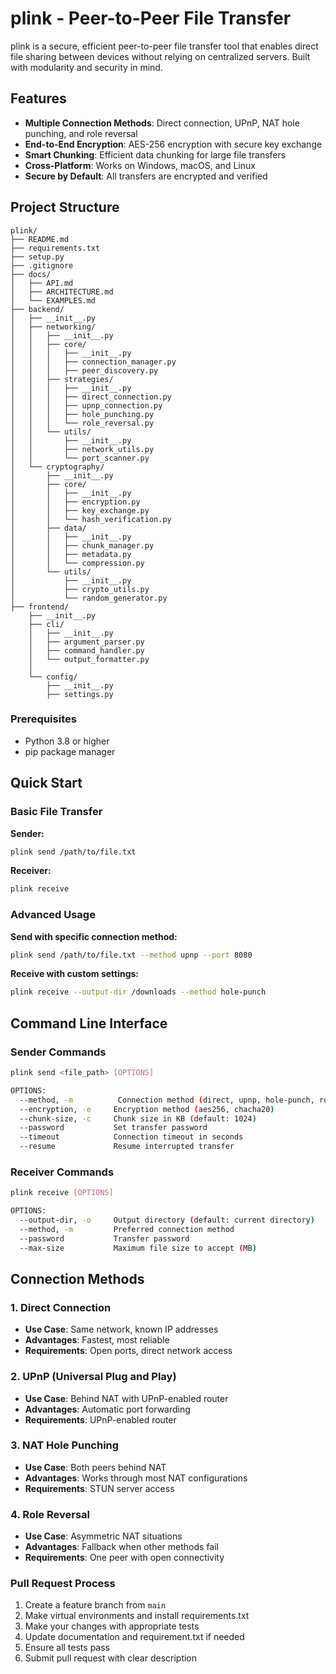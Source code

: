 # plink - Peer-to-Peer File Transfer


plink is a secure, efficient peer-to-peer file transfer tool that enables direct file sharing between devices without relying on centralized servers. Built with modularity and security in mind.

## Features

-  **Multiple Connection Methods**: Direct connection, UPnP, NAT hole punching, and role reversal
-  **End-to-End Encryption**: AES-256 encryption with secure key exchange
-  **Smart Chunking**: Efficient data chunking for large file transfers
-  **Cross-Platform**: Works on Windows, macOS, and Linux
-  **Secure by Default**: All transfers are encrypted and verified

## Project Structure

```
plink/
├── README.md
├── requirements.txt
├── setup.py
├── .gitignore
├── docs/
│   ├── API.md
│   ├── ARCHITECTURE.md
│   └── EXAMPLES.md
├── backend/
│   ├── __init__.py
│   ├── networking/
│   │   ├── __init__.py
│   │   ├── core/
│   │   │   ├── __init__.py
│   │   │   ├── connection_manager.py
│   │   │   ├── peer_discovery.py
│   │   ├── strategies/
│   │   │   ├── __init__.py
│   │   │   ├── direct_connection.py
│   │   │   ├── upnp_connection.py
│   │   │   ├── hole_punching.py
│   │   │   └── role_reversal.py
│   │   └── utils/
│   │       ├── __init__.py
│   │       ├── network_utils.py
│   │       └── port_scanner.py
│   └── cryptography/
│       ├── __init__.py
│       ├── core/
│       │   ├── __init__.py
│       │   ├── encryption.py
│       │   ├── key_exchange.py
│       │   └── hash_verification.py
│       ├── data/
│       │   ├── __init__.py
│       │   ├── chunk_manager.py
│       │   ├── metadata.py
│       │   └── compression.py
│       └── utils/
│           ├── __init__.py
│           ├── crypto_utils.py
│           └── random_generator.py
├── frontend/
    ├── __init__.py
    ├── cli/
    │   ├── __init__.py
    │   ├── argument_parser.py
    │   ├── command_handler.py
    │   └── output_formatter.py
    │
    └── config/
        ├── __init__.py
        ├── settings.py
```

### Prerequisites

- Python 3.8 or higher
- pip package manager

## Quick Start

### Basic File Transfer

**Sender:**
```bash
plink send /path/to/file.txt
```

**Receiver:**
```bash
plink receive
```

### Advanced Usage

**Send with specific connection method:**
```bash
plink send /path/to/file.txt --method upnp --port 8080
```

**Receive with custom settings:**
```bash
plink receive --output-dir /downloads --method hole-punch
```

## Command Line Interface

### Sender Commands

```bash
plink send <file_path> [OPTIONS]

OPTIONS:
  --method, -m          Connection method (direct, upnp, hole-punch, role-reverse)
  --encryption, -e     Encryption method (aes256, chacha20)
  --chunk-size, -c     Chunk size in KB (default: 1024)
  --password           Set transfer password
  --timeout            Connection timeout in seconds
  --resume             Resume interrupted transfer
```

### Receiver Commands

```bash
plink receive [OPTIONS]

OPTIONS:
  --output-dir, -o     Output directory (default: current directory)
  --method, -m         Preferred connection method
  --password           Transfer password
  --max-size           Maximum file size to accept (MB)
```

## Connection Methods

### 1. Direct Connection
- **Use Case**: Same network, known IP addresses
- **Advantages**: Fastest, most reliable
- **Requirements**: Open ports, direct network access

### 2. UPnP (Universal Plug and Play)
- **Use Case**: Behind NAT with UPnP-enabled router
- **Advantages**: Automatic port forwarding
- **Requirements**: UPnP-enabled router

### 3. NAT Hole Punching
- **Use Case**: Both peers behind NAT
- **Advantages**: Works through most NAT configurations
- **Requirements**: STUN server access

### 4. Role Reversal
- **Use Case**: Asymmetric NAT situations
- **Advantages**: Fallback when other methods fail
- **Requirements**: One peer with open connectivity

### Pull Request Process

1. Create a feature branch from `main`
2. Make virtual environments and install requirements.txt
3. Make your changes with appropriate tests
4. Update documentation and requirement.txt if needed
5. Ensure all tests pass
6. Submit pull request with clear description
